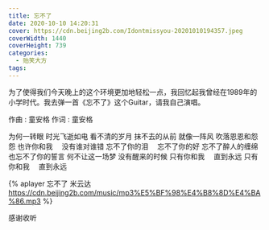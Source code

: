 ```yaml
---
title: 忘不了
date: 2020-10-10 14:20:31
cover: https://cdn.beijing2b.com/Idontmissyou-20201010194357.jpeg
coverWidth: 1440
coverHeight: 739
categories:
  - 贻笑大方
tags:
---
```

为了使得我们今天晚上的这个环境更加地轻松一点，我回忆起我曾经在1989年的小学时代。我去弹一首《忘不了》这个Guitar，请我自己演唱。


<!-- more -->

作曲 : 童安格
作词 : 童安格

为何一转眼
时光飞逝如电
看不清的岁月
抹不去的从前
就像一阵风
吹落恩恩和怨怨
也许你和我　
没有谁对谁错
忘不了你的泪　
忘不了你的好
忘不了醉人的缠绵
也忘不了你的誓言
何不让这一场梦
没有醒来的时候
只有你和我　
直到永远
只有你和我　
直到永远




 {% aplayer 忘不了 米云达 https://cdn.beijing2b.com/music/mp3%E5%BF%98%E4%B8%8D%E4%BA%86.mp3 %}

感谢收听